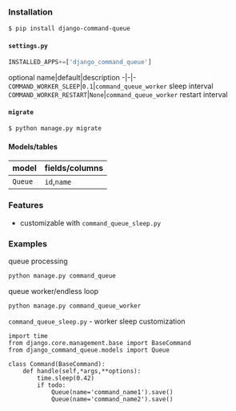 ### Installation
```bash
$ pip install django-command-queue
```

#### `settings.py`
```python
INSTALLED_APPS+=['django_command_queue']
```

optional
name|default|description
-|-|-
`COMMAND_WORKER_SLEEP`|`0.1`|`command_queue_worker` sleep interval
`COMMAND_WORKER_RESTART`|`None`|`command_queue_worker` restart interval

#### `migrate`
```bash
$ python manage.py migrate
```

#### Models/tables
model|fields/columns
-|-
`Queue`|`id`,`name`
### Features
+   customizable with `command_queue_sleep.py`

### Examples
queue processing
```bash
python manage.py command_queue
```

queue worker/endless loop
```bash
python manage.py command_queue_worker
```

`command_queue_sleep.py` - worker sleep customization
```
import time
from django.core.management.base import BaseCommand
from django_command_queue.models import Queue

class Command(BaseCommand):
    def handle(self,*args,**options):
        time.sleep(0.42)
        if todo:
            Queue(name='command_name1').save()
            Queue(name='command_name2').save()
```

